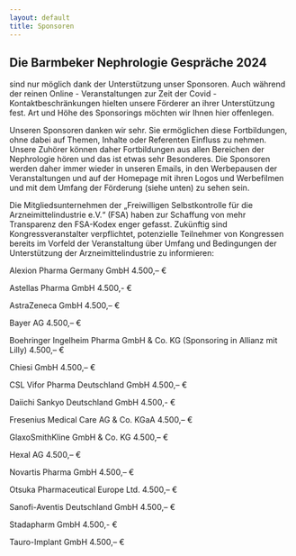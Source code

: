 ```yaml
---
layout: default
title: Sponsoren
---
```

## Die Barmbeker Nephrologie Gespräche 2024

sind nur möglich dank der Unterstützung unser Sponsoren. Auch während der reinen Online - Veranstaltungen zur Zeit der Covid - Kontaktbeschränkungen hielten unsere Förderer an ihrer Unterstützung fest. Art und Höhe des Sponsorings möchten wir Ihnen hier offenlegen.
   
Unseren Sponsoren danken wir sehr. Sie ermöglichen diese Fortbildungen, ohne dabei auf Themen, Inhalte oder Referenten Einfluss zu nehmen. Unsere Zuhörer können daher Fortbildungen aus allen Bereichen der Nephrologie hören und das ist etwas sehr Besonderes. Die Sponsoren werden daher immer wieder in unseren Emails, in den Werbepausen der Veranstaltungen und auf der Homepage mit ihren Logos und Werbefilmen und mit dem Umfang der Förderung (siehe unten) zu sehen sein.   
   
Die Mitgliedsunternehmen der „Freiwilligen Selbstkontrolle für die Arzneimittelindustrie e.V.“ (FSA) haben zur Schaffung von mehr Transparenz den FSA-Kodex enger gefasst. Zukünftig sind Kongressveranstalter verpflichtet, potenzielle Teilnehmer von Kongressen bereits im Vorfeld der Veranstaltung über Umfang und Bedingungen der Unterstützung der Arzneimittelindustrie zu informieren:   
   
 
Alexion Pharma Germany GmbH 4.500,– €   

Astellas Pharma GmbH 4.500,- €
   
AstraZeneca GmbH 4.500,– €   

Bayer AG 4.500,– €  
   
Boehringer Ingelheim Pharma GmbH & Co. KG (Sponsoring in Allianz mit Lilly) 4.500,– €

Chiesi GmbH 4.500,– €  

CSL Vifor Pharma Deutschland GmbH 4.500,– €   

Daiichi Sankyo Deutschland GmbH 4.500,- €   

Fresenius Medical Care AG & Co. KGaA 4.500,– €   

GlaxoSmithKline GmbH & Co. KG 4.500,– €  

Hexal AG 4.500,– €  

Novartis Pharma GmbH 4.500,– €  

Otsuka Pharmaceutical Europe Ltd. 4.500,– €   

Sanofi-Aventis Deutschland GmbH 4.500,– €  

Stadapharm GmbH 4.500,- €   

Tauro-Implant GmbH 4.500,– €  


   
